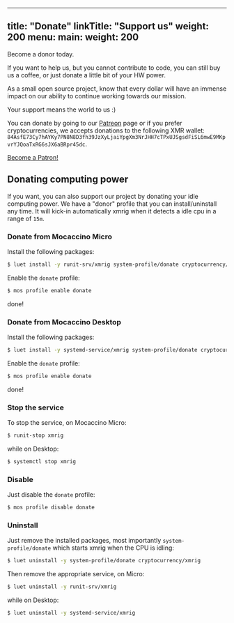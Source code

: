 
---
title: "Donate"
linkTitle: "Support us"
weight: 200
menu:
  main:
    weight: 200
---


Become a donor today.

If you want to help us, but you cannot contribute to code, you can still buy us a coffee, or just donate a little bit of your HW power.

As a small open source project, know that every dollar will have an immense impact on our ability to continue working towards our mission.

Your support means the world to us :)

You can donate by going to our [Patreon](https://www.patreon.com/sabayon) page or if you prefer cryptocurrencies, we accepts donations to the following XMR wallet: `84AsfE73Cy7hAYKy7PN8N8D3fh39JzXyLjaiYpgXm3NrJHH7cTPxUJSgsdFiSL6mwE9MKpvrYJQoaTxRG6sJX6aBRpr45dc`.

<a href="https://www.patreon.com/bePatron?u=11620572" data-patreon-widget-type="become-patron-button">Become a Patron!</a><script async src="https://c6.patreon.com/becomePatronButton.bundle.js"></script>


## Donating computing power

If you want, you can also support our project by donating your idle computing power. We have a "donor" profile that you can
install/uninstall any time. It will kick-in automatically xmrig when it detects a idle cpu in a range of `15m`.

### Donate from Mocaccino Micro

Install the following packages:

```bash
$ luet install -y runit-srv/xmrig system-profile/donate cryptocurrency/xmrig
```

Enable the `donate` profile:

```bash
$ mos profile enable donate
```

done!

### Donate from Mocaccino Desktop

Install the following packages:

```bash
$ luet install -y systemd-service/xmrig system-profile/donate cryptocurrency/xmrig
```

Enable the `donate` profile:

```bash
$ mos profile enable donate
```

done!

### Stop the service

To stop the service, on Mocaccino Micro:

```bash
$ runit-stop xmrig
```

while on Desktop:

```bash
$ systemctl stop xmrig
```

### Disable

Just disable the `donate` profile:

```bash
$ mos profile disable donate
```

### Uninstall

Just remove the installed packages, most importantly `system-profile/donate` which starts xmrig when the CPU is idling:

```bash
$ luet uninstall -y system-profile/donate cryptocurrency/xmrig
```

Then remove the appropriate service, on Micro:

```bash
$ luet uninstall -y runit-srv/xmrig
```

while on Desktop:

```bash
$ luet uninstall -y systemd-service/xmrig
```
